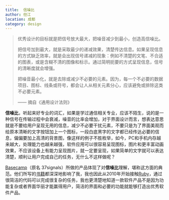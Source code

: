 ```yaml
---
title:  信噪比
author: 但江
location: 成都 
category: design
---
```


> 优秀设计的目标就是把信号放大最大，把噪音减少到最小，创造高信噪比。
>
> 把信号加到最大，就是采取最少的递减效果，清楚传达信息。如果呈现信息的方式缺乏效率，就是会出现信号递减的现象：例如不清楚的文笔、不合适的图表，或是含糊不清的图像和标示。通过简明扼要的方式呈现信息，信号的清晰度就会增强。
>
> 把噪音最小化，就是去除或减少不必要的元素。因为，每一个不必要的数据项目、图标、线条或符号，都会让人从相关元素分心，应该避免或排除这类不必要元素。
>
> —— 摘自《通用设计法则》

**信噪比**，听起来好专业的词汇，如果是学过通信相关专业，应该不陌生，说的是一种信号在传输过程中会衰减，噪音的比率会增加，对于界面设计而言，想表达意思就是不要给用户呈现无用的信息，减少不必要干扰元素，不要只是为了界面美观而给原本清晰的文字按钮加上一个图标，一段白底黑字的文字都已经传达必要的信息，偏偏要加上高清的背景图，像这样的例子不胜枚举，如今，PC和手机内存越来越大，处理能力也越来越强，软件应用可以很容易呈现图标，图片和更丰富动画效果，不应该设备上有能力呈现图片，就一定要呈现，如果简单的文字就可以表达清楚，顺利让用户完成自己的任务，无什么不这样做呢？

[Basecamp][basecamp]（原名 37signals）所做的产品体现了对**信噪比**理解，堪称这方面的典范。他们所写的[书籍][book]都深深地影响了我，我也因此从2010年开始接触[Ruby][ruby]，通过很简洁的代码可以完成很复杂的任务，我也更清楚地知道一款软件产品不是因为功能复杂或者界面华丽才能赢得用户，简洁的界面和必要的功能就能够打造出优秀软件产品。

[basecamp]: http://basecamp.com
[book]: https://basecamp.com/books
[ruby]: https://www.ruby-lang.org
